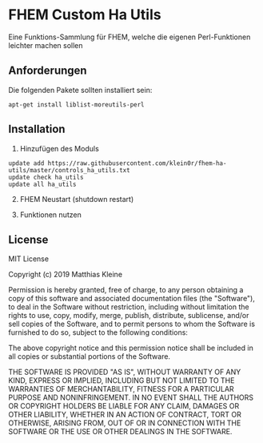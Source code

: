 # FHEM Custom Ha Utils

Eine Funktions-Sammlung für FHEM, welche die eigenen Perl-Funktionen leichter machen sollen

## Anforderungen

Die folgenden Pakete sollten installiert sein:

```
apt-get install liblist-moreutils-perl
```

## Installation

1. Hinzufügen des Moduls

```
update add https://raw.githubusercontent.com/klein0r/fhem-ha-utils/master/controls_ha_utils.txt
update check ha_utils
update all ha_utils
```

2. FHEM Neustart (shutdown restart)

3. Funktionen nutzen

## License

MIT License

Copyright (c) 2019 Matthias Kleine

Permission is hereby granted, free of charge, to any person obtaining a copy
of this software and associated documentation files (the "Software"), to deal
in the Software without restriction, including without limitation the rights
to use, copy, modify, merge, publish, distribute, sublicense, and/or sell
copies of the Software, and to permit persons to whom the Software is
furnished to do so, subject to the following conditions:

The above copyright notice and this permission notice shall be included in all
copies or substantial portions of the Software.

THE SOFTWARE IS PROVIDED "AS IS", WITHOUT WARRANTY OF ANY KIND, EXPRESS OR
IMPLIED, INCLUDING BUT NOT LIMITED TO THE WARRANTIES OF MERCHANTABILITY,
FITNESS FOR A PARTICULAR PURPOSE AND NONINFRINGEMENT. IN NO EVENT SHALL THE
AUTHORS OR COPYRIGHT HOLDERS BE LIABLE FOR ANY CLAIM, DAMAGES OR OTHER
LIABILITY, WHETHER IN AN ACTION OF CONTRACT, TORT OR OTHERWISE, ARISING FROM,
OUT OF OR IN CONNECTION WITH THE SOFTWARE OR THE USE OR OTHER DEALINGS IN THE
SOFTWARE.